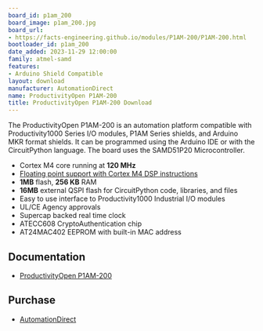 ```yaml
---
board_id: p1am_200
board_image: p1am_200.jpg
board_url:
- https://facts-engineering.github.io/modules/P1AM-200/P1AM-200.html
bootloader_id: p1am_200
date_added: 2023-11-29 12:00:00
family: atmel-samd
features:
- Arduino Shield Compatible
layout: download
manufacturer: AutomationDirect
name: ProductivityOpen P1AM-200
title: ProductivityOpen P1AM-200 Download
---
```


The ProductivityOpen P1AM-200 is an automation platform compatible with Productivity1000 Series I/O modules, P1AM Series shields, and Arduino MKR format shields. It can be programmed using the Arduino IDE or with the CircuitPython language. The board uses the SAMD51P20 Microcontroller.

*   Cortex M4 core running at **120 MHz**
*   [Floating point support with Cortex M4 DSP instructions](https://developer.arm.com/technologies/dsp/dsp-for-cortex-m)
*   **1MB** flash, **256 KB** RAM
*   **16MB** external QSPI flash for CircuitPython code, libraries, and files
*   Easy to use interface to Productivity1000 Industrial I/O modules
*   UL/CE Agency approvals
*   Supercap backed real time clock
*   ATECC608 CryptoAuthentication chip
*   AT24MAC402 EEPROM with built-in MAC address

## Documentation

- [ProductivityOpen P1AM-200](https://facts-engineering.github.io/modules/P1AM-200/P1AM-200.html)

## Purchase

* [AutomationDirect](https://www.automationdirect.com/adc/shopping/catalog/programmable_controllers/productivity_open_(arduino-compatible)/controllers_-a-_shields/p1am-200)
